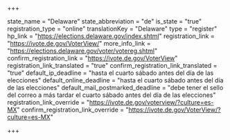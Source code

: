 +++

state_name = "Delaware"
state_abbreviation = "de"
is_state = "true"
registration_type = "online"
translationKey = "Delaware"
type = "register"
hp_link = "https://elections.delaware.gov/index.shtml"
registration_link = "https://ivote.de.gov/VoterView/"
more_info_link = "https://elections.delaware.gov/voter/votereg.shtml"
confirm_registration_link = "https://ivote.de.gov/VoterView"
registration_link_translated = "true"
confirm_registration_link_translated = "true"
default_ip_deadline = "hasta el cuarto sábado antes del día de las elecciones"
default_online_deadline = "hasta el cuarto sábado antes del día de las elecciones"
default_mail_postmarked_deadline = "debe tener el sello del correo a más tardar el cuarto sábado antes del día de las elecciones"
registration_link_override = "https://ivote.de.gov/voterview/?culture=es-MX"
confirm_registration_link_override = "https://ivote.de.gov/VoterView/?culture=es-MX"

+++